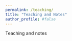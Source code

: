 ```yaml
---
permalink: /teaching/
title: "Teaching and Notes"
author_profile: #false
---
```


Teaching and notes
